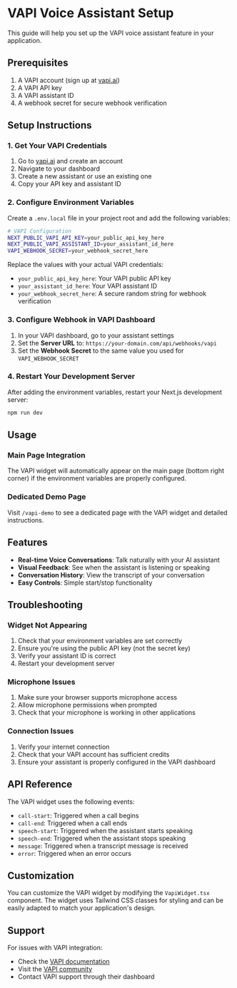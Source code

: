 # VAPI Voice Assistant Setup

This guide will help you set up the VAPI voice assistant feature in your application.

## Prerequisites

1. A VAPI account (sign up at [vapi.ai](https://vapi.ai))
2. A VAPI API key
3. A VAPI assistant ID
4. A webhook secret for secure webhook verification

## Setup Instructions

### 1. Get Your VAPI Credentials

1. Go to [vapi.ai](https://vapi.ai) and create an account
2. Navigate to your dashboard
3. Create a new assistant or use an existing one
4. Copy your API key and assistant ID

### 2. Configure Environment Variables

Create a `.env.local` file in your project root and add the following variables:

```bash
# VAPI Configuration
NEXT_PUBLIC_VAPI_API_KEY=your_public_api_key_here
NEXT_PUBLIC_VAPI_ASSISTANT_ID=your_assistant_id_here
VAPI_WEBHOOK_SECRET=your_webhook_secret_here
```

Replace the values with your actual VAPI credentials:
- `your_public_api_key_here`: Your VAPI public API key
- `your_assistant_id_here`: Your VAPI assistant ID
- `your_webhook_secret_here`: A secure random string for webhook verification

### 3. Configure Webhook in VAPI Dashboard

1. In your VAPI dashboard, go to your assistant settings
2. Set the **Server URL** to: `https://your-domain.com/api/webhooks/vapi`
3. Set the **Webhook Secret** to the same value you used for `VAPI_WEBHOOK_SECRET`

### 4. Restart Your Development Server

After adding the environment variables, restart your Next.js development server:

```bash
npm run dev
```

## Usage

### Main Page Integration

The VAPI widget will automatically appear on the main page (bottom right corner) if the environment variables are properly configured.

### Dedicated Demo Page

Visit `/vapi-demo` to see a dedicated page with the VAPI widget and detailed instructions.

## Features

- **Real-time Voice Conversations**: Talk naturally with your AI assistant
- **Visual Feedback**: See when the assistant is listening or speaking
- **Conversation History**: View the transcript of your conversation
- **Easy Controls**: Simple start/stop functionality

## Troubleshooting

### Widget Not Appearing

1. Check that your environment variables are set correctly
2. Ensure you're using the public API key (not the secret key)
3. Verify your assistant ID is correct
4. Restart your development server

### Microphone Issues

1. Make sure your browser supports microphone access
2. Allow microphone permissions when prompted
3. Check that your microphone is working in other applications

### Connection Issues

1. Verify your internet connection
2. Check that your VAPI account has sufficient credits
3. Ensure your assistant is properly configured in the VAPI dashboard

## API Reference

The VAPI widget uses the following events:

- `call-start`: Triggered when a call begins
- `call-end`: Triggered when a call ends
- `speech-start`: Triggered when the assistant starts speaking
- `speech-end`: Triggered when the assistant stops speaking
- `message`: Triggered when a transcript message is received
- `error`: Triggered when an error occurs

## Customization

You can customize the VAPI widget by modifying the `VapiWidget.tsx` component. The widget uses Tailwind CSS classes for styling and can be easily adapted to match your application's design.

## Support

For issues with VAPI integration:
- Check the [VAPI documentation](https://docs.vapi.ai)
- Visit the [VAPI community](https://community.vapi.ai)
- Contact VAPI support through their dashboard 